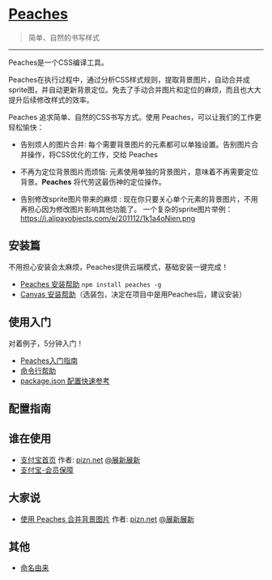 # [Peaches](http://peaches.io) 

>  简单、自然的书写样式

-------------------
Peaches是一个CSS编译工具。  

Peaches在执行过程中，通过分析CSS样式规则，提取背景图片，自动合并成sprite图，并自动更新背景定位。免去了手动合并图片和定位的麻烦，而且也大大提升后续修改样式的效率。

Peaches 追求简单、自然的CSS书写方式。使用 Peaches，可以让我们的工作更轻松愉快：

- 告别烦人的图片合并:
  每个需要背景图片的元素都可以单独设置。告别图片合并操作，将CSS优化的工作，交给 Peaches

- 不再为定位背景图片而烦恼:
  元素使用单独的背景图片，意味着不再需要定位背景。**Peaches** 将代劳这最伤神的定位操作。

- 告别修改sprite图片带来的麻烦 : 
  现在你只要关心单个元素的背景图片，不用再担心因为修改图片影响其他功能了。
  一个复杂的sprite图片举例：https://i.alipayobjects.com/e/201112/1k1a4oNien.png

## 安装篇
不用担心安装会太麻烦，Peaches提供云端模式，基础安装一键完成！

- [Peaches 安装帮助](http://blog.peaches.io/peaches/install.html) `npm install peaches -g`
- [Canvas 安装帮助](http://blog.peaches.io/peaches/install-canvas.html)（选装包，决定在项目中是用Peaches后，建议安装）


## 使用入门
对着例子，5分钟入门！

- [Peaches入门指南](http://blog.peaches.io/peaches/starter-kit.html)
- [命令行帮助](http://blog.peaches.io/peaches/command.html)
- [package.json 配置快速参考](./package.html)


## 配置指南

 
## 谁在使用

* [支付宝首页](https://www.alipay.com) 作者: [pizn.net](http://www.pizn.net/) [@展新展新](http://weibo.com/pizner)
* [支付宝-会员保障](https://my.alipay.com/portal/account/safeguard.htm)

## 大家说
* [使用 Peaches 合并背景图片](http://www.pizn.net/15-01-2013/use-peaches-to-combine-background-image/) 作者: [pizn.net](http://www.pizn.net/) [@展新展新](http://weibo.com/pizner)

## 其他
* [命名由来](http://blog.peaches.io/peaches/origin.html)

